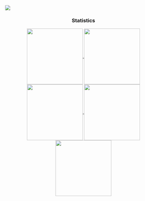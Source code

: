 ###
<img src="https://user-images.githubusercontent.com/73097560/115834477-dbab4500-a447-11eb-908a-139a6edaec5c.gif"><h3 align="center">Statistics</h3>
<div align="center">
<a href="https://github.com/abubakaraliev">
<img align="center" src="http://github-profile-summary-cards.vercel.app/api/cards/stats?username=abubakaraliev&theme=2077" height="180em" />
<img align="center" src="http://github-profile-summary-cards.vercel.app/api/cards/most-commit-language?username=abubakaraliev&theme=2077" height="180em" />
<img align="center" src="http://github-profile-summary-cards.vercel.app/api/cards/repos-per-language?username=abubakaraliev&theme=2077" height="180em" />
<img align="center" src="http://github-profile-summary-cards.vercel.app/api/cards/productive-time?username=abubakaraliev&theme=2077" height="180em" />
<img align="center" src="http://github-profile-summary-cards.vercel.app/api/cards/profile-details?username=abubakaraliev&theme=2077" height="180em" />
</div>

